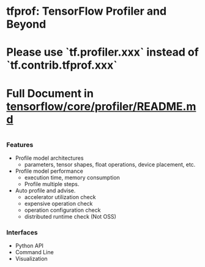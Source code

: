 # tfprof: TensorFlow Profiler and Beyond

<h1>Please use `tf.profiler.xxx` instead of `tf.contrib.tfprof.xxx`</h1>
<h1>Full Document in <a href="https://github.com/tensorflow/tensorflow/blob/master/tensorflow/core/profiler/README.md">tensorflow/core/profiler/README.md</a><h1>

### Features

* Profile model architectures
  * parameters, tensor shapes, float operations, device placement, etc.
* Profile model performance
  * execution time, memory consumption
  * Profile multiple steps.
* Auto profile and advise.
  * accelerator utilization check
  * expensive operation check
  * operation configuration check
  * distributed runtime check (Not OSS)

### Interfaces

* Python API
* Command Line
* Visualization
